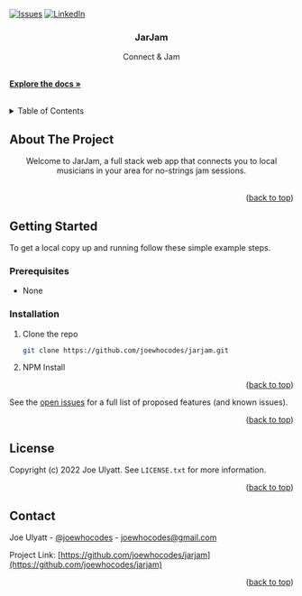 <div id="top"></div>

[![Issues][issues-shield]][issues-url]
[![LinkedIn][linkedin-shield]][linkedin-url]

<!-- PROJECT LOGO
<br />
<div align="center">
  <a href="https://github.com/joewhocodes/jarjam">
    <img src="/src/images/figma.png" alt="Screenshot of profile page">
  </a>
  
  -->

<h3 align="center">JarJam</h3>

  <p align="center">
    Connect & Jam
  </p>
    <br />
    <a href="https://github.com/joewhocodes/jarjam"><strong>Explore the docs »</strong></a>
    <br />
    <br />
  </p>
</div>



<!-- TABLE OF CONTENTS -->
<details>
  <summary>Table of Contents</summary>
  <ol>
    <li>
      <a href="#about-the-project">About The Project</a>
      <ul>
        <li><a href="#built-with">Built With</a></li>
      </ul>
    </li>
    <li>
      <a href="#getting-started">Getting Started</a>
      <ul>
        <li><a href="#prerequisites">Prerequisites</a></li>
        <li><a href="#installation">Installation</a></li>
      </ul>
    </li>
    <li><a href="#license">License</a></li>
    <li><a href="#contact">Contact</a></li>
  </ol>
</details>



<!-- ABOUT THE PROJECT -->
## About The Project



</p>
    <p align="center">
    Welcome to JarJam, a full stack web app that connects you to local musicians in your area for no-strings jam sessions.
    <br>
    <br>

<p align="right">(<a href="#top">back to top</a>)</p>




<!-- GETTING STARTED -->
## Getting Started

To get a local copy up and running follow these simple example steps.

### Prerequisites

* None

### Installation

1. Clone the repo
   ```sh
   git clone https://github.com/joewhocodes/jarjam.git
   ```
2. NPM Install

<p align="right">(<a href="#top">back to top</a>)</p>



<!-- ROADMAP -->
<!-- ## Roadmap

- [ ] Feature 1
- [ ] Feature 2
- [ ] Feature 3
    - [ ] Nested Feature -->

See the [open issues](https://github.com/joewhocodes/coley-creates/issues) for a full list of proposed features (and known issues).

<p align="right">(<a href="#top">back to top</a>)</p>




<!-- LICENSE -->
## License

Copyright (c) 2022 Joe Ulyatt. See `LICENSE.txt` for more information.

<p align="right">(<a href="#top">back to top</a>)</p>



<!-- CONTACT -->
## Contact

Joe Ulyatt - [@joewhocodes](https://twitter.com/joewhocodes) - joewhocodes@gmail.com

Project Link: [https://github.com/joewhocodes/jarjam](https://github.com/joewhocodes/jarjam)

<p align="right">(<a href="#top">back to top</a>)</p>




<!-- MARKDOWN LINKS & IMAGES -->
<!-- https://www.markdownguide.org/basic-syntax/#reference-style-links -->
[contributors-shield]: https://img.shields.io/github/contributors/joewhocodes/jarjam.svg?style=for-the-badge
[contributors-url]: https://github.com/joewhocodes/jarjam/graphs/contributors
[forks-shield]: https://img.shields.io/github/forks/joewhocodes/jarjam.svg?style=for-the-badge
[forks-url]: https://github.com/joewhocodes/jarjam/network/members
[stars-shield]: https://img.shields.io/github/stars/joewhocodes/jarjam.svg?style=for-the-badge
[stars-url]: https://github.com/joewhocodes/jarjam/stargazers
[issues-shield]: https://img.shields.io/github/issues/joewhocodes/jarjam.svg?style=for-the-badge
[issues-url]: https://github.com/joewhocodes/jarjam/issues
[license-shield]: https://img.shields.io/github/license/joewhocodes/jarjam.svg?style=for-the-badge
[license-url]: https://github.com/joewhocodes/jarjam/blob/main/LICENSE.txt
[linkedin-shield]: https://img.shields.io/badge/-LinkedIn-black.svg?style=for-the-badge&logo=linkedin&colorB=555
[linkedin-url]: https://linkedin.com/in/joewhocodes
[product-screenshot]: /img/screenshot.png
